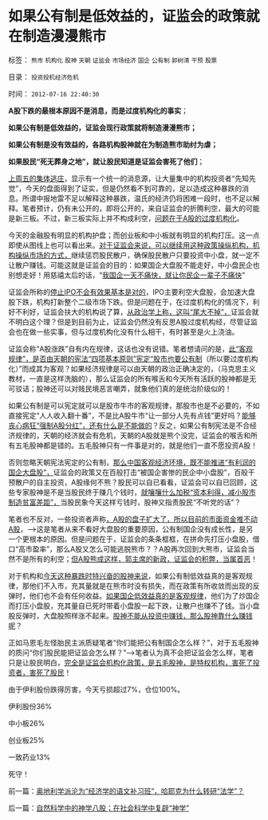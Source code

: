 # 如果公有制是低效益的，证监会的政策就在制造漫漫熊市

标签： `熊市` `机构化` `股神` `天朝` `证监会` `市场经济` `国企` `公有制` `郭树清` `干预` `股票` 

目录： `投资投机经济危机`

时间： `2012-07-16 22:40:30`

**A股下跌的最根本原因不是消息，而是过度机构化的事实**；

**如果公有制是低效益的，证监会现行政策就将制造漫漫熊市；**

**如果公有制是没有效益的，各路机构股神就在为制造熊市助纣为虐；**

**如果股民“死无葬身之地”，就让股民知道是证监会害死了他们**；

[上周五的集体逃庄](../../../2012/7/13/不把民粹当回事，就是好的国家.md)，显示有一个统一的消息源，让大量集中的机构投资者“先知先觉”，今天的盘面得到了证实，但是仍然看不到可靠的，足以造成这种暴跌的消息。所谓中报地雷不足以解释这种暴跌，温氏的经济仍将困难一段时，也不足以解释。笔者预计，仍有未公开的，即将公开的，来自证监会的折腾利空，最大的可能是新三板。不过，新三板实际上并不构成利空，[问题在于A股的过度机构化](../../../2012/1/5/A股机构化超过60-，还打压小盘股，就注定大熊市.md)。

今天的金融股有明显的机构护盘；而创业板和中小板就有明显的机构打压。这一点即使从图线上也可以看出来。[对于证监会来说，可以继续用这种政策操纵机构，机构操纵市场的方式，](../../../2011/10/21/A股低迷为机构化“国进民退”还债.md)继续惩罚股民散户，确保股民散户只要投资中小盘，就一定不让散户赚钱。可能这就是证监会的目的：如果国企大盘股不能走好，中小盘民企也别想走好！用慈禧太后的话，“[我国企一天不痛快，就让你民企一辈子不痛快](../../../2011/1/18/大象有癌症，小猴扛大旗!.md)”

证监会所称的[停止IPO不会有效果基本是对的](../../../2011/1/6/新价大量高价IPO不是大盘股低迷的原因.md)，IPO主要利空大盘股，会加速大盘股下跌，机构打新整个二级市场下跌。但是问题在于，在过度机构化的情况下，利好不利好，证监会扶大的机构说了算，[从政治学上称，这叫“尾大不掉”，](../../../2011/9/28/埋葬凯恩斯主义，是否符合你的利益？.md)证监会就不明白这个理？但是到目前为止，证监会仍然没有反思A股过度机构经，尽管证监会也在做一些实事，但与过度机构化没有什么相干，有时甚至是火上浇油。

证监会称“A股涨跌”自有内在规律，这话也没有说错。笔者想请问的是，[此“客观规律”，是否由天朝的宪法“四项基本原则”宪定“股市也要公有制](../../../2012/6/7/社会衰败动乱与统治者一般无关.md)（所以要过度机构化）”而成其为客观？如果经济规律是可以由天朝的政治正确决定的，（马克思主义教材，一直是这样洗脑的），那么证监会的所有喉舌和今天所有活跃的股神都是无可驳诘；股神还可以对贱民境恶言嘲弄，就象他们真的是统治阶级似的！

如果公有制是可以宪定就可以是股市牛市的客观规律，那股市也是不必要的，不如直接宪定“人人收入翻十番”，不是比A股牛市“让一部分人先有点钱”更好吗？[能够丧心病狂“强制A股分红”，还有什么是不能做的](../../../2012/1/26/加税“完善保障”不如直接减税，和“强制分红”的恶毒.md)？反之，如果公有制宪法是不合经济规律的，天朝的经济就会有危机，天朝的A股就是熊个没完，证监会的喉舌和所有五毛股神都是错的。五毛股神只有一件事是对的，就是他们一直不愿投资A股！

否则忽略天朝宪法宪定的公有制，[那么中国客观经济环境，既不能推进“有利润的国企大盘股”，](../../../2011/1/18/大象有癌症，小猴扛大旗!.md)证监会的政策又在百般打击“被国企害惨的民企中小盘股”，百般干预散户的自主投资，A股缘何不熊？股民可以自已看看，证监会可以自已回顾，这些专家股神是不是当股民终于赚几个钱时，[就嚷嚷什么加税“资本利得，减小股市制造贫富差距”，](../../../2009/12/10/专家教授嫌中国税收太轻，“向国际接轨”.md)当股民象今天这样亏钱时，股神又指责股民“不听党的话”？

笔者也不反对，一些投资者声称[，A股的盘子扩大了，所以目前的市面资金推不动A股](../../../2009/4/5/传说中的“市场的不理性”.md)，——>这是笔者从来不看好大盘股的重要原因，公有制国企没有成长性，是另一个更根本的原因。但是问题在于，证监会的条条框框，在拼命先打压小盘股，借口“高市盈率”，那么A股又怎么可能逃脱熊市？？A股再次回到大熊市，证监会当然不是所有的利空；[但A股熊成这样，郭主席的新政，证监会的积弊，当属首恶](../../../2012/4/24/强盗逻辑正在制造空前的金融危机和经济危机.md)！

对于机构和[今天这种暴跌时特兴奋的股神来说](../../../2011/12/28/季节性股神现象：算命神棍和股神半仙.md)，如果公有制低效益真的是客观规律，那他们不入市，充其量就是在熊市时没有损失，而在政策有所收敛而出现的反弹时，他们也不会有任何收益。[如果国企低效益真的是客观规律](../../../2012/7/9/金融垄断掐命门！降息无用，加息亦无用！.md)，他们为了炒国企而打压小盘股，充其量自已死时带着小盘股一起下跌，让散户也赚不了钱。当小盘股反弹时，大盘股照样涨不起来。[股神不能从投资中赚钱，那么股神靠什么赚钱呢](../../../2011/12/28/防左，防贼，防股神.md)？

正如马恩毛左怪胎民主派质疑笔者“你们能把公有制国企怎么样？”，对于五毛股神的质问“你们股民能把证监会怎么样？”——>笔者认为真不会把证监会怎么样，笔者只是让股民明白，[完全是证监会机构化政策，是五毛股神，是特权机构，害死了投资者，害死了股民](../../../2012/1/7/“选择命运盒子的技术”和“打破命运盒子的科学”.md)！

由于伊利股份跌得厉害，今天亏损超过7%，仓位100%。

伊利股份36%

中小板26%

创业板25%

一致药业13%

死守！



前一篇：[奥地利学派沦为“经济学的语文补习班”，哈耶克为什么转研“法学”？](../../../2012/7/16/奥地利学派沦为“经济学的语文补习班”，哈耶克为什么转研“法学”？.md)

后一篇：[自然科学中的神学八股；在社会科学中复辟“神学”](../../../2012/7/17/自然科学中的神学八股；在社会科学中复辟“神学”.md)